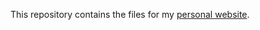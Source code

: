 This repository contains the files for my [personal website](https://ahanagangopadhyay.github.io/).
 

